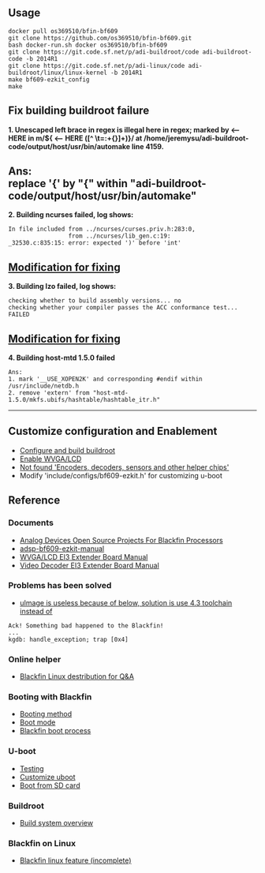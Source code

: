 ## Usage
```
docker pull os369510/bfin-bf609
git clone https://github.com/os369510/bfin-bf609.git
bash docker-run.sh docker os369510/bfin-bf609
git clone https://git.code.sf.net/p/adi-buildroot/code adi-buildroot-code -b 2014R1
git clone https://git.code.sf.net/p/adi-linux/code adi-buildroot/linux/linux-kernel -b 2014R1
make bf609-ezkit_config
make
```
## Fix building buildroot failure
**1. Unescaped left brace in regex is illegal here in regex; marked by <-- HERE in m/\${ <-- HERE ([^ \t=:+{}]+)}/ at /home/jeremysu/adi-buildroot-code/output/host/usr/bin/automake line 4159.**  
  
Ans:  
replace '{' by "\{" within "adi-buildroot-code/output/host/usr/bin/automake"
---
**2. Building ncurses failed, log shows:**  
  
```
In file included from ../ncurses/curses.priv.h:283:0,
                 from ../ncurses/lib_gen.c:19:
_32530.c:835:15: error: expected ')' before 'int'
```
[Modification for fixing](https://github.com/pbouda/buildroot-qt-dev/issues/6)  
---
**3. Building lzo failed, log shows:**  
  
```
checking whether to build assembly versions... no
checking whether your compiler passes the ACC conformance test... FAILED
```
[Modification for fixing](https://community.nxp.com/thread/457348)  
---
**4. Building host-mtd 1.5.0 failed**  
```
Ans:
1. mark '__USE_XOPEN2K' and corresponding #endif within /usr/include/netdb.h
2. remove 'extern' from "host-mtd-1.5.0/mkfs.ubifs/hashtable/hashtable_itr.h"
```
---

## Customize configuration and Enablement
- [Configure and build buildroot](https://blackfin.uclinux.org/doku.php?id=buildroot:build-system:build_a_target)  
- [Enable WVGA/LCD](https://blackfin.uclinux.org/doku.php?id=video_loop_back&s[]=wvga&s[]=lcd)  
- [Not found 'Encoders, decoders, sensors and other helper chips'](https://forum.armbian.com/topic/151-how-to-activate-device-drivers-multimedia-support-encoders-decoders-sensors-and-other-helper-chipsvideo_saa711x/)  
- Modify 'include/configs/bf609-ezkit.h' for customizing u-boot  

## Reference
### Documents
- [Analog Devices Open Source Projects For Blackfin Processors](https://blackfin.uclinux.org)  
- [adsp-bf609-ezkit-manual](https://www.analog.com/media/en/dsp-documentation/evaluation-kit-manuals/adsp-bf609_ezkit_manual.pdf)  
- [WVGA/LCD EI3 Extender Board Manual](https://www.analog.com/media/en/dsp-documentation/evaluation-kit-manuals/wvgalcd_ei3_extender_man_rev.1.0.pdf)  
- [Video Decoder EI3 Extender Board Manual](https://www.analog.com/media/en/dsp-documentation/evaluation-kit-manuals/video_decoder_ei3_extender_man_rev.1.1.pdf)  
### Problems has been solved
- [uImage is useless because of below, solution is use 4.3 toolchain instead of](https://ez.analog.com/dsp/software-and-development-tools/linux-blackfin/f/q-a/69007/bf609-uclinux-booting-fails/86228#86228)  
```
Ack! Something bad happened to the Blackfin!
...
kgdb: handle_exception; trap [0x4]
```
### Online helper
- [Blackfin Linux destribution for Q&A](https://ez.analog.com/dsp/software-and-development-tools/linux-blackfin/)  
### Booting with Blackfin
- [Booting method](https://blackfin.uclinux.org/doku.php?id=bootloaders:u-boot:booting_methods)  
- [Boot mode](https://blackfin.uclinux.org/doku.php?id=bootloaders:bootrom#boot_modes)  
- [Blackfin boot process](https://blackfin.uclinux.org/doku.php?id=bootloaders)  
### U-boot
- [Testing](https://blackfin.uclinux.org/doku.php?id=bootloaders:u-boot:testing)  
- [Customize uboot](http://pominglee.blogspot.com/2016/12/u-boot-2016.html)  
- [Boot from SD card](https://www.96boards.org/blog/boot-linux-from-sd-card-uboot/)  
### Buildroot
- [Build system overview](https://blackfin.uclinux.org/doku.php?id=buildroot:build-system)  
### Blackfin on Linux
- [Blackfin linux feature (incomplete)](https://blackfin.uclinux.org/doku.php?id=uclinux-dist:features)  
